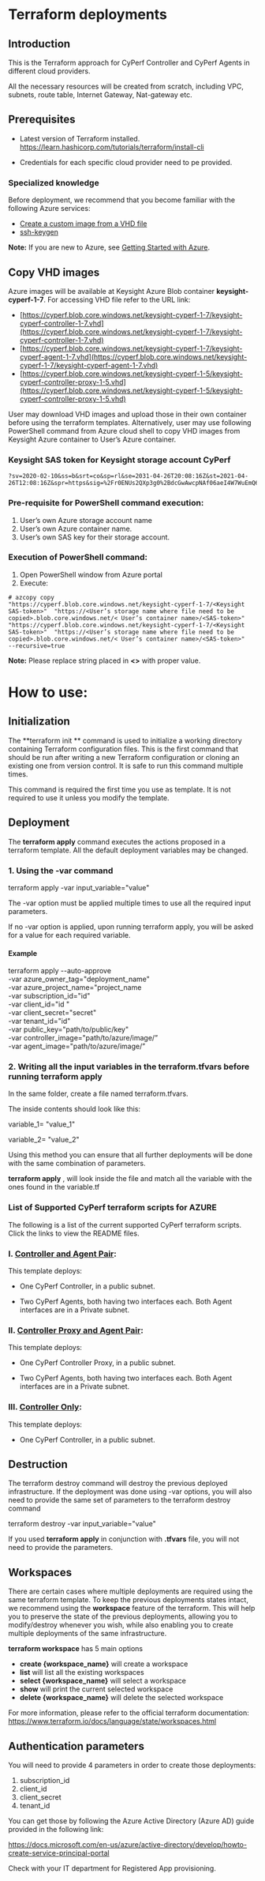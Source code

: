 # Terraform deployments

## Introduction

This is the Terraform approach for CyPerf Controller and CyPerf Agents in different cloud providers.

All the necessary resources will be created from scratch, including VPC, subnets, route table, Internet Gateway, Nat-gateway etc.

## Prerequisites

- Latest version of Terraform installed. https://learn.hashicorp.com/tutorials/terraform/install-cli

- Credentials for each specific cloud provider need to pe provided.

### Specialized knowledge
Before deployment, we recommend that you become familiar with the following Azure services:
- [Create a custom image from a VHD file](https://docs.microsoft.com/en-us/azure/devtest-labs/devtest-lab-create-template)
- [ssh-keygen](https://www.ssh.com/academy/ssh/keygen)

**Note:** If you are new to Azure, see [Getting Started with Azure](https://azure.microsoft.com/en-in/get-started/).

## Copy VHD images 
Azure images will be available at Keysight Azure Blob container **keysight-cyperf-1-7**.
For accessing VHD file refer to the URL link:

 - [https://cyperf.blob.core.windows.net/keysight-cyperf-1-7/keysight-cyperf-controller-1-7.vhd](https://cyperf.blob.core.windows.net/keysight-cyperf-1-7/keysight-cyperf-controller-1-7.vhd)
 - [https://cyperf.blob.core.windows.net/keysight-cyperf-1-7/keysight-cyperf-agent-1-7.vhd](https://cyperf.blob.core.windows.net/keysight-cyperf-1-7/keysight-cyperf-agent-1-7.vhd)
 - [https://cyperf.blob.core.windows.net/keysight-cyperf-1-5/keysight-cyperf-controller-proxy-1-5.vhd](https://cyperf.blob.core.windows.net/keysight-cyperf-1-5/keysight-cyperf-controller-proxy-1-5.vhd)

User may download VHD images and upload those in their own container before using the terraform templates.
Alternatively, user may use following PowerShell command from Azure cloud shell to copy VHD images from Keysight Azure container to User’s Azure container.

### Keysight SAS token for Keysight storage account CyPerf
```
?sv=2020-02-10&ss=b&srt=co&sp=rl&se=2031-04-26T20:08:16Z&st=2021-04-26T12:08:16Z&spr=https&sig=%2Fr0ENUs2QXp3g0%2BdcGwAwcpNAf06aeI4W7WuEmQ6xP8%3D
```

### Pre-requisite for PowerShell command execution:
1.	User’s own Azure storage account name
2.	User’s own Azure container name.
3.	User’s own SAS key for their storage account.

### Execution of PowerShell command:
1.	Open PowerShell window from Azure portal 
2.	Execute:

```
# azcopy copy
"https://cyperf.blob.core.windows.net/keysight-cyperf-1-7/<Keysight SAS-token>"  "https://<User’s storage name where file need to be copied>.blob.core.windows.net/< User’s container name>/<SAS-token>" 
"https://cyperf.blob.core.windows.net/keysight-cyperf-1-7/<Keysight SAS-token>"  "https://<User’s storage name where file need to be copied>.blob.core.windows.net/< User’s container name>/<SAS-token>" 
--recursive=true

```

**Note:** Please replace string placed in **<>** with proper value.

# How to use:

## Initialization

The  **terraform init ** command is used to initialize a working directory containing Terraform configuration files. This is the first command that should be run after writing a new Terraform configuration or cloning an existing one from version control. It is safe to run this command multiple times.

This command is required the first time you use as template. It is not required to use it unless you modify the template.

## Deployment

The  **terraform apply**  command executes the actions proposed in a terraform template. All the default deployment variables may be changed.

### 1. Using the **-var** command

terraform apply -var input\_variable=&quot;value&quot;

The -var option must be applied multiple times to use all the required input parameters.

If no -var option is applied, upon running terraform apply, you will be asked for a value for each required variable.

#### Example

terraform apply --auto-approve \
-var azure_owner_tag="deployment_name" \
-var azure_project_name="project_name \
-var subscription_id="id" \
-var client_id="id " \
-var client_secret="secret" \
-var tenant_id="id" \
-var public_key="path/to/public/key" \
-var controller_image="path/to/azure/image/” \
-var agent_image="path/to/azure/image/”

### 2. Writing all the input variables in the terraform.tfvars before running terraform apply

In the same folder, create a file named terraform.tfvars.

The inside contents should look like this:

variable_1= "value\_1"

variable_2= "value\_2"

Using this method you can ensure that all further deployments will be done with the same combination of parameters.

**terraform apply** , will look inside the file and match all the variable with the ones found in the variable.tf

### List of Supported CyPerf terraform scripts for AZURE 

The following is a list of the current supported CyPerf terraform scripts. Click the links to view the README files.

### I. [Controller and Agent Pair](controller_and_agent_pair):
 

This template deploys:

- One CyPerf Controller, in a public subnet.

- Two CyPerf Agents, both having two interfaces each. Both Agent interfaces are in a Private subnet. 

### II. [Controller Proxy and Agent Pair](controller_proxy_and_agent_pair):


This template deploys:

- One CyPerf Controller Proxy, in a public subnet.

- Two CyPerf Agents, both having two interfaces each. Both Agent interfaces are in a Private subnet. 

### III. [Controller Only](controller_only):


This template deploys:

- One CyPerf Controller, in a public subnet.

## Destruction

The terraform destroy command will destroy the previous deployed infrastructure.
If the deployment was done using -var options, you will also need to provide the same set of parameters to the terraform destroy command

terraform destroy -var input\_variable=&quot;value&quot;

If you used **terraform apply** in conjunction with **.tfvars** file, you will not need to provide the parameters.

## Workspaces

There are certain cases where multiple deployments are required using the same terraform template. To keep the previous deployments states intact, we recommend using the **workspace** feature of the terraform. This will help you to preserve the state of the previous deployments, allowing you to modify/destroy whenever you wish, while also enabling you to create multiple deployments of the same infrastructure.


**terraform workspace** has 5 main options

- **create {workspace_name}** will create a workspace
- **list** will list all the existing workspaces
- **select {workspace_name}** will select a workspace
- **show** will print the current selected workspace
- **delete {workspace_name}** will delete the selected workspace

For more information, please refer to the official terraform documentation:
https://www.terraform.io/docs/language/state/workspaces.html

## Authentication parameters

You will need to provide 4 parameters in order to create those deployments:

1. subscription_id
2. client_id
3. client_secret
4. tenant_id

You can get those by following the Azure Active Directory (Azure AD) guide provided in the following link:

https://docs.microsoft.com/en-us/azure/active-directory/develop/howto-create-service-principal-portal

Check with your IT department for Registered App provisioning.

